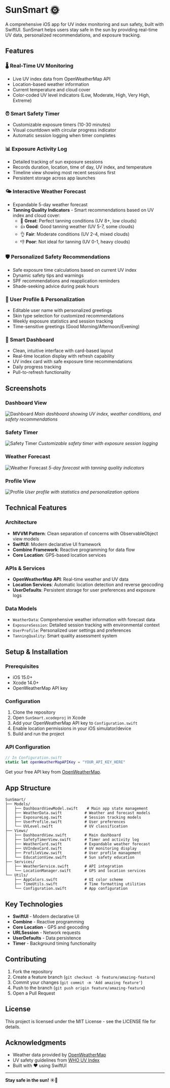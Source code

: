# SunSmart 🌞

A comprehensive iOS app for UV index monitoring and sun safety, built with SwiftUI. SunSmart helps users stay safe in the sun by providing real-time UV data, personalized recommendations, and exposure tracking.

## Features

### 🌡️ Real-Time UV Monitoring
- Live UV index data from OpenWeatherMap API
- Location-based weather information
- Current temperature and cloud cover
- Color-coded UV level indicators (Low, Moderate, High, Very High, Extreme)

### ⏰ Smart Safety Timer
- Customizable exposure timers (10-30 minutes)
- Visual countdown with circular progress indicator
- Automatic session logging when timer completes

### 📊 Exposure Activity Log
- Detailed tracking of sun exposure sessions
- Records duration, location, time of day, UV index, and temperature
- Timeline view showing most recent sessions first
- Persistent storage across app launches

### 🌤️ Interactive Weather Forecast
- Expandable 5-day weather forecast
- **Tanning Quality Indicators** - Smart recommendations based on UV index and cloud cover:
  - 🎯 **Great**: Perfect tanning conditions (UV 8+, low clouds)
  - 👍 **Good**: Good tanning weather (UV 5-7, some clouds)
  - 👌 **Fair**: Moderate conditions (UV 2-4, mixed clouds)
  - 👎 **Poor**: Not ideal for tanning (UV 0-1, heavy clouds)

### 🛡️ Personalized Safety Recommendations
- Safe exposure time calculations based on current UV index
- Dynamic safety tips and warnings
- SPF recommendations and reapplication reminders
- Shade-seeking advice during peak hours

### 👤 User Profile & Personalization
- Editable user name with personalized greetings
- Skin type selection for customized recommendations
- Weekly exposure statistics and session tracking
- Time-sensitive greetings (Good Morning/Afternoon/Evening)

### 🎯 Smart Dashboard
- Clean, intuitive interface with card-based layout
- Real-time location display with refresh capability
- UV index card with safe exposure time recommendations
- Daily progress tracking
- Pull-to-refresh functionality

## Screenshots

### Dashboard View
![Dashboard](screenshots/dashboard.png)
*Main dashboard showing UV index, weather conditions, and safety recommendations*

### Safety Timer
![Safety Timer](screenshots/timer.png)
*Customizable safety timer with exposure session logging*

### Weather Forecast
![Weather Forecast](screenshots/forecast.png)
*5-day forecast with tanning quality indicators*

### Profile View
![Profile](screenshots/profile.png)
*User profile with statistics and personalization options*

## Technical Features

### Architecture
- **MVVM Pattern**: Clean separation of concerns with ObservableObject view models
- **SwiftUI**: Modern declarative UI framework
- **Combine Framework**: Reactive programming for data flow
- **Core Location**: GPS-based location services

### APIs & Services
- **OpenWeatherMap API**: Real-time weather and UV data
- **Location Services**: Automatic location detection and reverse geocoding
- **UserDefaults**: Persistent storage for user preferences and exposure logs

### Data Models
- `WeatherData`: Comprehensive weather information with forecast data
- `ExposureSession`: Detailed session tracking with environmental context
- `UserProfile`: Personalized user settings and preferences
- `TanningQuality`: Smart quality assessment system

## Setup & Installation

### Prerequisites
- iOS 15.0+
- Xcode 14.0+
- OpenWeatherMap API key

### Configuration
1. Clone the repository
2. Open `SunSmart.xcodeproj` in Xcode
3. Add your OpenWeatherMap API key to `Configuration.swift`
4. Enable location permissions in your iOS simulator/device
5. Build and run the project

### API Configuration
```swift
// In Configuration.swift
static let openWeatherMapAPIKey = "YOUR_API_KEY_HERE"
```

Get your free API key from [OpenWeatherMap](https://openweathermap.org/api).

## App Structure

```
SunSmart/
├── Models/
│   ├── DashboardViewModel.swift    # Main app state management
│   ├── WeatherData.swift          # Weather and forecast models
│   ├── ExposureLog.swift          # Session tracking models
│   ├── UserProfile.swift          # User preferences
│   └── UVLevel.swift              # UV classification
├── Views/
│   ├── DashboardView.swift        # Main dashboard
│   ├── SafetyTimerView.swift      # Timer and activity log
│   ├── WeatherCard.swift          # Expandable weather forecast
│   ├── UVIndexCard.swift          # UV monitoring display
│   ├── ProfileView.swift          # User profile management
│   └── EducationView.swift        # Sun safety education
├── Services/
│   ├── WeatherService.swift       # API integration
│   └── LocationManager.swift      # GPS and location services
└── Utils/
    ├── AppColors.swift            # UI color scheme
    ├── TimeUtils.swift            # Time formatting utilities
    └── Configuration.swift        # App configuration
```

## Key Technologies

- **SwiftUI** - Modern declarative UI
- **Combine** - Reactive programming
- **Core Location** - GPS and geocoding
- **URLSession** - Network requests
- **UserDefaults** - Data persistence
- **Timer** - Background timing functionality

## Contributing

1. Fork the repository
2. Create a feature branch (`git checkout -b feature/amazing-feature`)
3. Commit your changes (`git commit -m 'Add amazing feature'`)
4. Push to the branch (`git push origin feature/amazing-feature`)
5. Open a Pull Request

## License

This project is licensed under the MIT License - see the LICENSE file for details.

## Acknowledgments

- Weather data provided by [OpenWeatherMap](https://openweathermap.org/)
- UV safety guidelines from [WHO UV Index](https://www.who.int/news-room/q-a-detail/ultraviolet-(uv)-radiation)
- Built with ❤️ using SwiftUI

---

**Stay safe in the sun! ☀️🧴** 